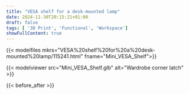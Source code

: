 ```yaml
---
title: "VESA shelf for a desk-mounted lamp"
date: 2024-11-30T20:15:21+01:00
draft: false
tags: [ '3D Print', 'Functional', 'Workspace']
showFullContent: true
---
```


{{< modelfiles mkrs="VESA%20shelf%20for%20a%20desk-mounted%20lamp/115241.html" fname="Mini_VESA_Shelf">}}

{{< modelviewer src="Mini_VESA_Shelf.glb" alt="Wardrobe corner latch" >}}

{{< before_after >}}